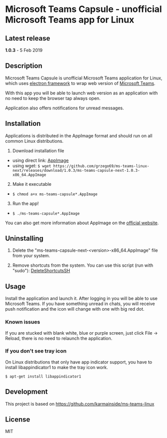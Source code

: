 # Microsoft Teams Capsule - unofficial Microsoft Teams app for Linux

## Latest release
**1.0.3** - 5 Feb 2019

## Description
Microsoft Teams Capsule is unofficial Microsoft Teams application for Linux, which uses [electron framework](http://electron.atom.io/) to wrap web version of [Microsoft Teams](https://teams.microsoft.com/).

With this app you will be able to launch web version as an application with no need to keep the browser tap always open.

Application also offers notifications for unread messages.

## Installation
Applications is distributed in the AppImage format and should run on all common Linux distributions.

1. Download installation file
  * using direct link: [AppImage](https://github.com/grzego69/ms-teams-linux-next/releases/download/1.0.3/ms-teams-capsule-next-1.0.3-x86_64.AppImage)
  * using wget: `$ wget https://github.com/grzego69/ms-teams-linux-next/releases/download/1.0.3/ms-teams-capsule-next-1.0.3-x86_64.AppImage`

2. Make it executable
  * `$ chmod a+x ms-teams-capsule*.AppImage`

3. Run the app!
  * `$ ./ms-teams-capsule*.AppImage`

You can also get more information about AppImage on the [official website](http://appimage.org/).

## Uninstalling

1. Delete the "ms-teams-capsule-next-\<version>\-x86_64.AppImage" file from your system.

2. Remove shortcuts from the system. You can use this script (run with "sudo"): [DeleteShortcutsSH](https://github.com/grzego69/ms-teams-linux-next/releases/download/1.0.1/delete_app_shortcuts_run_with_sudo.sh)

## Usage
Install the application and launch it. After logging in you will be able to use Microsoft Teams.
If you have something unread in chats, you will receive push notification and the icon will change with one with big red dot.

### Known issues
If you are stucked with blank white, blue or purple screen, just click File -> Reload, there is no need to relaunch the application.

### If you don't see tray icon
On Linux distributions that only have app indicator support, you have to install libappindicator1 to make the tray icon work.

`$ apt-get install libappindicator1`

## Development
This project is based on https://github.com/karmainside/ms-teams-linux

## License
MIT
